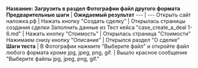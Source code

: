 **Название: Загрузить в раздел Фотографии файл другого формата**
**Предварительные шаги** | **Ожидаемый результат** 
--- | --- 
 Открыть сайт наложка.рф | 
 Нажать кнопку "Создать сделку" | Открылась страницы создания сделки 
Заполнить данные из Тест кейса "case_create_a_deal 1-6.md" | 
Нажать кнопку "Стоимость" | Открылась страница "Стоимости"
Нажимаем снизу кнопку "Описание" | Открылся раздел "О сделке"
**Шаги теста** | 
В Фотографии нажмите "Выберите файл" и откройте файл любого формата кроме jpg, jpeg, png, gif. | Вышло красное сообщение "Выберите файлы jpg, jpeg, png, gif."